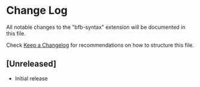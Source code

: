 # Change Log

All notable changes to the "bfb-syntax" extension will be documented in this file.

Check [Keep a Changelog](http://keepachangelog.com/) for recommendations on how to structure this file.

## [Unreleased]

- Initial release